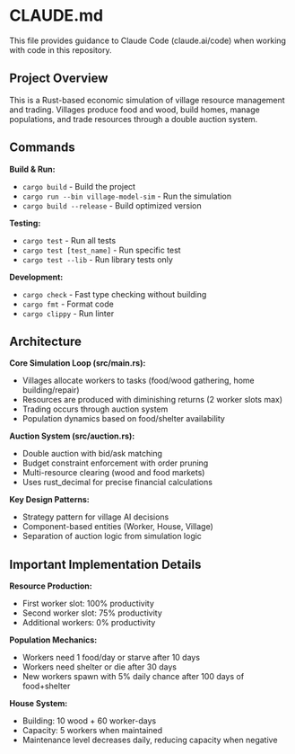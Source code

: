 # CLAUDE.md

This file provides guidance to Claude Code (claude.ai/code) when working with code in this repository.

## Project Overview

This is a Rust-based economic simulation of village resource management and trading. Villages produce food and wood, build homes, manage populations, and trade resources through a double auction system.

## Commands

**Build & Run:**
- `cargo build` - Build the project
- `cargo run --bin village-model-sim` - Run the simulation
- `cargo build --release` - Build optimized version

**Testing:**
- `cargo test` - Run all tests
- `cargo test [test_name]` - Run specific test
- `cargo test --lib` - Run library tests only

**Development:**
- `cargo check` - Fast type checking without building
- `cargo fmt` - Format code
- `cargo clippy` - Run linter

## Architecture

**Core Simulation Loop (src/main.rs):**
- Villages allocate workers to tasks (food/wood gathering, home building/repair)
- Resources are produced with diminishing returns (2 worker slots max)
- Trading occurs through auction system
- Population dynamics based on food/shelter availability

**Auction System (src/auction.rs):**
- Double auction with bid/ask matching
- Budget constraint enforcement with order pruning
- Multi-resource clearing (wood and food markets)
- Uses rust_decimal for precise financial calculations

**Key Design Patterns:**
- Strategy pattern for village AI decisions
- Component-based entities (Worker, House, Village)
- Separation of auction logic from simulation logic

## Important Implementation Details

**Resource Production:**
- First worker slot: 100% productivity
- Second worker slot: 75% productivity  
- Additional workers: 0% productivity

**Population Mechanics:**
- Workers need 1 food/day or starve after 10 days
- Workers need shelter or die after 30 days
- New workers spawn with 5% daily chance after 100 days of food+shelter

**House System:**
- Building: 10 wood + 60 worker-days
- Capacity: 5 workers when maintained
- Maintenance level decreases daily, reducing capacity when negative